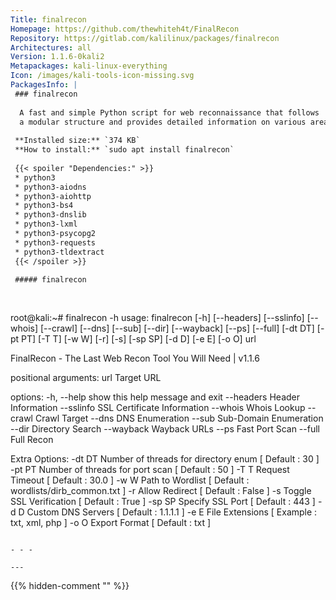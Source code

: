 ```yaml
---
Title: finalrecon
Homepage: https://github.com/thewhiteh4t/FinalRecon
Repository: https://gitlab.com/kalilinux/packages/finalrecon
Architectures: all
Version: 1.1.6-0kali2
Metapackages: kali-linux-everything 
Icon: /images/kali-tools-icon-missing.svg
PackagesInfo: |
 ### finalrecon
 
  A fast and simple Python script for web reconnaissance that follows
  a modular structure and provides detailed information on various areas.
 
 **Installed size:** `374 KB`  
 **How to install:** `sudo apt install finalrecon`  
 
 {{< spoiler "Dependencies:" >}}
 * python3
 * python3-aiodns
 * python3-aiohttp
 * python3-bs4
 * python3-dnslib
 * python3-lxml
 * python3-psycopg2
 * python3-requests
 * python3-tldextract
 {{< /spoiler >}}
 
 ##### finalrecon
 
 
 ```
 root@kali:~# finalrecon -h
 usage: finalrecon [-h] [--headers] [--sslinfo] [--whois] [--crawl] [--dns]
                   [--sub] [--dir] [--wayback] [--ps] [--full] [-dt DT]
                   [-pt PT] [-T T] [-w W] [-r] [-s] [-sp SP] [-d D] [-e E]
                   [-o O]
                   url
 
 FinalRecon - The Last Web Recon Tool You Will Need | v1.1.6
 
 positional arguments:
   url         Target URL
 
 options:
   -h, --help  show this help message and exit
   --headers   Header Information
   --sslinfo   SSL Certificate Information
   --whois     Whois Lookup
   --crawl     Crawl Target
   --dns       DNS Enumeration
   --sub       Sub-Domain Enumeration
   --dir       Directory Search
   --wayback   Wayback URLs
   --ps        Fast Port Scan
   --full      Full Recon
 
 Extra Options:
   -dt DT      Number of threads for directory enum [ Default : 30 ]
   -pt PT      Number of threads for port scan [ Default : 50 ]
   -T T        Request Timeout [ Default : 30.0 ]
   -w W        Path to Wordlist [ Default : wordlists/dirb_common.txt ]
   -r          Allow Redirect [ Default : False ]
   -s          Toggle SSL Verification [ Default : True ]
   -sp SP      Specify SSL Port [ Default : 443 ]
   -d D        Custom DNS Servers [ Default : 1.1.1.1 ]
   -e E        File Extensions [ Example : txt, xml, php ]
   -o O        Export Format [ Default : txt ]
 ```
 
 - - -
 
---
```

{{% hidden-comment "<!--Do not edit anything above this line-->" %}}
